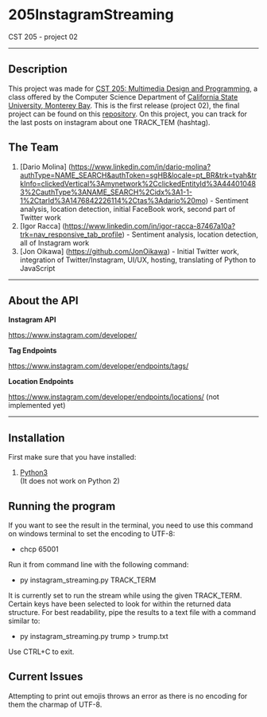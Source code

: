 # 205InstagramStreaming
CST 205 - project 02

-----------

## Description 

This project was made for [CST 205: Multimedia Design and Programming](https://csumb.edu/course/cst/205), a class offered by the Computer Science Department of [California State University, Monterey Bay](https://csumb.edu/).
This is the first release (project 02), the final project can be found on this [repository](https://github.com/JonOikawa/205GlobalEvents).
On this project, you can track for the last posts on instagram about one TRACK_TEM (hashtag).

## The Team
1. [Dario Molina] (https://www.linkedin.com/in/dario-molina?authType=NAME_SEARCH&authToken=sgHB&locale=pt_BR&trk=tyah&trkInfo=clickedVertical%3Amynetwork%2CclickedEntityId%3A444010483%2CauthType%3ANAME_SEARCH%2Cidx%3A1-1-1%2CtarId%3A1476842226114%2Ctas%3Adario%20mo) - Sentiment analysis, location detection, initial FaceBook work, second part of Twitter work
2. [Igor Racca] (https://www.linkedin.com/in/igor-racca-87467a10a?trk=nav_responsive_tab_profile) - Sentiment analysis, location detection, all of Instagram work
3. [Jon Oikawa] (https://github.com/JonOikawa) - Initial Twitter work, integration of Twitter/Instagram, UI/UX, hosting, translating of Python to JavaScript

-----------

## About the API

**Instagram API**

https://www.instagram.com/developer/

**Tag Endpoints** 

https://www.instagram.com/developer/endpoints/tags/

**Location Endpoints**

https://www.instagram.com/developer/endpoints/locations/
(not implemented yet)

-----------

## Installation 

First make sure that you have installed: 

1.  [Python3](https://www.python.org/downloads/) <br> (It does not work on Python 2)

## Running the program

If you want to see the result in the terminal, you need to use this command on windows terminal to set the encoding to UTF-8:

- chcp 65001

Run it from command line with the following command:

- py instagram_streaming.py TRACK_TERM

It is currently set to run the stream while using the given TRACK_TERM. Certain keys have been selected to look for within the returned data structure. For best readability, pipe the results to a text file with a command similar to:

- py instagram_streaming.py trump > trump.txt

Use CTRL+C to exit.

## Current Issues
Attempting to print out emojis throws an error as there is no encoding for them the charmap of UTF-8.
